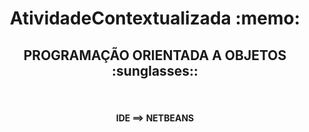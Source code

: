 <h1 align=center> AtividadeContextualizada :memo:</h1>
<h2 align=center>PROGRAMAÇÃO ORIENTADA A OBJETOS :sunglasses:: </h2>
<br>
<h4 align=center>IDE ==> NETBEANS</h4>
